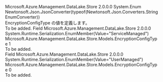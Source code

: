 <Type Name="EncryptionConfigType" FullName="Microsoft.Azure.Management.DataLake.Store.Models.EncryptionConfigType">
  <TypeSignature Language="C#" Value="public enum EncryptionConfigType" />
  <TypeSignature Language="ILAsm" Value=".class public auto ansi sealed EncryptionConfigType extends System.Enum" />
  <TypeSignature Language="DocId" Value="T:Microsoft.Azure.Management.DataLake.Store.Models.EncryptionConfigType" />
  <TypeSignature Language="VB.NET" Value="Public Enum EncryptionConfigType" />
  <TypeSignature Language="F#" Value="type EncryptionConfigType = " />
  <AssemblyInfo>
    <AssemblyName>Microsoft.Azure.Management.DataLake.Store</AssemblyName>
    <AssemblyVersion>2.0.0.0</AssemblyVersion>
  </AssemblyInfo>
  <Base>
    <BaseTypeName>System.Enum</BaseTypeName>
  </Base>
  <Attributes>
    <Attribute>
      <AttributeName>Newtonsoft.Json.JsonConverter(typeof(Newtonsoft.Json.Converters.StringEnumConverter))</AttributeName>
    </Attribute>
  </Attributes>
  <Docs>
    <summary>
            EncryptionConfigType の値を定義します。
            </summary>
    <remarks>To be added.</remarks>
  </Docs>
  <Members>
    <Member MemberName="ServiceManaged">
      <MemberSignature Language="C#" Value="ServiceManaged" />
      <MemberSignature Language="ILAsm" Value=".field public static literal valuetype Microsoft.Azure.Management.DataLake.Store.Models.EncryptionConfigType ServiceManaged = int32(1)" />
      <MemberSignature Language="DocId" Value="F:Microsoft.Azure.Management.DataLake.Store.Models.EncryptionConfigType.ServiceManaged" />
      <MemberSignature Language="VB.NET" Value="ServiceManaged" />
      <MemberSignature Language="F#" Value="ServiceManaged = 1" Usage="Microsoft.Azure.Management.DataLake.Store.Models.EncryptionConfigType.ServiceManaged" />
      <MemberType>Field</MemberType>
      <AssemblyInfo>
        <AssemblyName>Microsoft.Azure.Management.DataLake.Store</AssemblyName>
        <AssemblyVersion>2.0.0.0</AssemblyVersion>
      </AssemblyInfo>
      <Attributes>
        <Attribute>
          <AttributeName>System.Runtime.Serialization.EnumMember(Value="ServiceManaged")</AttributeName>
        </Attribute>
      </Attributes>
      <ReturnValue>
        <ReturnType>Microsoft.Azure.Management.DataLake.Store.Models.EncryptionConfigType</ReturnType>
      </ReturnValue>
      <MemberValue>1</MemberValue>
      <Docs>
        <summary>To be added.</summary>
      </Docs>
    </Member>
    <Member MemberName="UserManaged">
      <MemberSignature Language="C#" Value="UserManaged" />
      <MemberSignature Language="ILAsm" Value=".field public static literal valuetype Microsoft.Azure.Management.DataLake.Store.Models.EncryptionConfigType UserManaged = int32(0)" />
      <MemberSignature Language="DocId" Value="F:Microsoft.Azure.Management.DataLake.Store.Models.EncryptionConfigType.UserManaged" />
      <MemberSignature Language="VB.NET" Value="UserManaged" />
      <MemberSignature Language="F#" Value="UserManaged = 0" Usage="Microsoft.Azure.Management.DataLake.Store.Models.EncryptionConfigType.UserManaged" />
      <MemberType>Field</MemberType>
      <AssemblyInfo>
        <AssemblyName>Microsoft.Azure.Management.DataLake.Store</AssemblyName>
        <AssemblyVersion>2.0.0.0</AssemblyVersion>
      </AssemblyInfo>
      <Attributes>
        <Attribute>
          <AttributeName>System.Runtime.Serialization.EnumMember(Value="UserManaged")</AttributeName>
        </Attribute>
      </Attributes>
      <ReturnValue>
        <ReturnType>Microsoft.Azure.Management.DataLake.Store.Models.EncryptionConfigType</ReturnType>
      </ReturnValue>
      <MemberValue>0</MemberValue>
      <Docs>
        <summary>To be added.</summary>
      </Docs>
    </Member>
  </Members>
</Type>